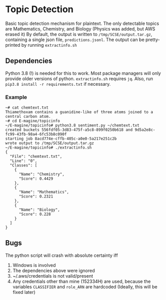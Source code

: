 # Topic Detection
Basic topic detection mechanism for plaintext. The only detectable topics are Mathematics, Chemistry, and Biology (Physics was added, but AWS erased it)
By default, the output is written to `/tmp/SCSE/output.tar.gz`, containing a single json file, `predictions.jsonl`. The output can be pretty-printed by running `extractinfo.sh`
## Dependencies
Python 3.8 (!) is needed for this to work. Most package managers will only provide older versions of python.
`extractinfo.sh` requires `jq`.
Also, run `pip3.8 install -r requirements.txt` if necessary.
### Example
```
~# cat chemtext.txt
Thiamethoxam contains a guanidine-like of three atoms joined to a central carbon atom.
~# cd E-magine/topicinfo
~/E-magine/topicinfo# python3.8 sentiment.py ~/chemtext.txt
created buckets 556fdf05-3d83-475f-a5c8-899f0250b618 and 9d5a2e8c-fc99-43fb-98a4-6fc53b8c090f
starting job 8acd774e-cffb-405c-a0e0-5a217e251c2b
wrote output to /tmp/SCSE/output.tar.gz
~/E-magine/topicinfo# ./extractinfo.sh
{
  "File": "chemtext.txt",
  "Line": "0",
  "Classes": [
    {
      "Name": "Chemistry",
      "Score": 0.4429
    },
    {
      "Name": "Mathematics",
      "Score": 0.2321
    },
    {
      "Name": "Biology",
      "Score": 0.228
    }
  ]
}
```
## Bugs
The python script will crash with absolute certainty iff
1. Windows is involved
2. The dependencies above were ignored
3. ~/.aws/credentials is not valid/present
4. Any credentials other than mine (152334H) are used, because the variables `CLASSIFIER` and `role_ARN` are hardcoded (Ideally, this will be fixed later)


